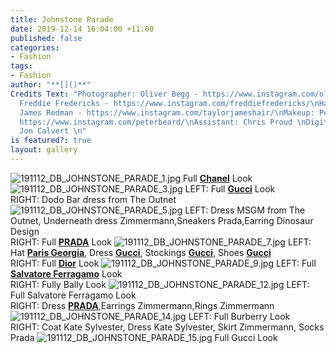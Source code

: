 ```yaml
---
title: Johnstone Parade
date: 2019-12-14 16:04:00 +11:00
published: false
categories:
- Fashion
tags:
- Fashion
author: "**[]()**"
Credits Text: "Photographer: Oliver Begg - https://www.instagram.com/oliver.begg/\nStylist:
  Freddie Fredericks - https://www.instagram.com/freddiefredericks/\nHair: Taylor
  James Redman - https://www.instagram.com/taylorjameshair/\nMakeup: Peter Beard -
  https://www.instagram.com/peterbeard/\nAssistant: Chris Proud \nDigital Operator:
  Jon Calvert \n"
is featured?: true
layout: gallery
---
```


![191112_DB_JOHNSTONE_PARADE_1.jpg](/uploads/191112_DB_JOHNSTONE_PARADE_1.jpg)
Full **[Chanel](https://www.instagram.com/chanelofficial/)**
 Look
![191112_DB_JOHNSTONE_PARADE_3.jpg](/uploads/191112_DB_JOHNSTONE_PARADE_3.jpg)
LEFT: Full **[Gucci](https://www.instagram.com/gucci/)** Look   
RIGHT: Dodo Bar dress from The Outnet
![191112_DB_JOHNSTONE_PARADE_5.jpg](/uploads/191112_DB_JOHNSTONE_PARADE_5.jpg)
LEFT: Dress MSGM from The Outnet, Underneath dress Zimmermann,Sneakers Prada,Earring
Dinosaur Design  
RIGHT: Full **[PRADA](https://www.instagram.com/prada/)** Look
![191112_DB_JOHNSTONE_PARADE_7.jpg](/uploads/191112_DB_JOHNSTONE_PARADE_7.jpg)
LEFT: Hat **[Paris Georgia](https://www.instagram.com/paris__georgia/)**, Dress **[Gucci](https://www.instagram.com/gucci/)**, Stockings **[Gucci](https://www.instagram.com/gucci/)**, Shoes **[Gucci](https://www.instagram.com/gucci/)**  
RIGHT: Full **[Dior](https://www.instagram.com/dior/)** Look
![191112_DB_JOHNSTONE_PARADE_9.jpg](/uploads/191112_DB_JOHNSTONE_PARADE_9.jpg)
LEFT: Full **[Salvatore Ferragamo](https://www.instagram.com/ferragamo/)** Look  
RIGHT: Fully Bally Look
![191112_DB_JOHNSTONE_PARADE_12.jpg](/uploads/191112_DB_JOHNSTONE_PARADE_12.jpg)
LEFT: Full Salvatore Ferragamo Look  
RIGHT: Dress **[PRADA](https://www.instagram.com/prada/)**,Earrings Zimmermann,Rings Zimmermann 
![191112_DB_JOHNSTONE_PARADE_14.jpg](/uploads/191112_DB_JOHNSTONE_PARADE_14.jpg)
LEFT: Full Burberry Look  
RIGHT: Coat Kate Sylvester, Dress Kate Sylvester, Skirt Zimmermann, Socks Prada
![191112_DB_JOHNSTONE_PARADE_15.jpg](/uploads/191112_DB_JOHNSTONE_PARADE_15.jpg)
Full Gucci Look
